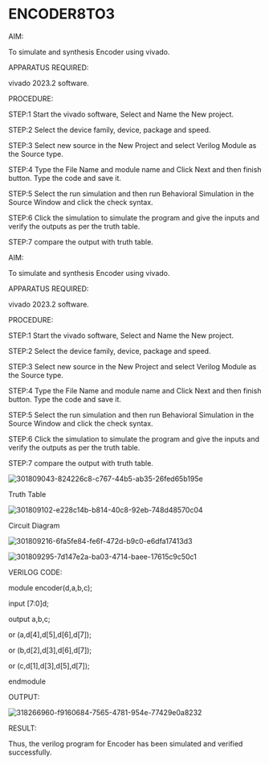 # ENCODER8TO3

AIM:

To simulate and synthesis Encoder using vivado.

APPARATUS REQUIRED:

vivado 2023.2 software.

PROCEDURE:

STEP:1 Start the vivado software, Select and Name the New project.

STEP:2 Select the device family, device, package and speed.

STEP:3 Select new source in the New Project and select Verilog Module as the Source type.

STEP:4 Type the File Name and module name and Click Next and then finish button. Type the code and save it.

STEP:5 Select the run simulation and then run Behavioral Simulation in the Source Window and click the check syntax.

STEP:6 Click the simulation to simulate the program and give the inputs and verify the outputs as per the truth table.

STEP:7 compare the output with truth table.

AIM:

To simulate and synthesis Encoder using vivado.

APPARATUS REQUIRED:

vivado 2023.2 software.

PROCEDURE:

STEP:1 Start the vivado software, Select and Name the New project.

STEP:2 Select the device family, device, package and speed.

STEP:3 Select new source in the New Project and select Verilog Module as the Source type.

STEP:4 Type the File Name and module name and Click Next and then finish button. Type the code and save it.

STEP:5 Select the run simulation and then run Behavioral Simulation in the Source Window and click the check syntax.

STEP:6 Click the simulation to simulate the program and give the inputs and verify the outputs as per the truth table.

STEP:7 compare the output with truth table.

![301809043-824226c8-c767-44b5-ab35-26fed65b195e](https://github.com/pullurur/ENCODER8TO3/assets/161436550/9b5f641a-ceae-4ff2-9138-904933cc9bc2)

Truth Table

![301809102-e228c14b-b814-40c8-92eb-748d48570c04](https://github.com/pullurur/ENCODER8TO3/assets/161436550/085ecf63-bf18-435e-865c-461d6af4f780)


Circuit Diagram

![301809216-6fa5fe84-fe6f-472d-b9c0-e6dfa17413d3](https://github.com/pullurur/ENCODER8TO3/assets/161436550/7e0edad9-cf26-4f64-86a5-c95ba8fd5b3e)

![301809295-7d147e2a-ba03-4714-baee-17615c9c50c1](https://github.com/pullurur/ENCODER8TO3/assets/161436550/215eedde-17bc-4f86-bcc2-bed674afe2a2)



VERILOG CODE:

module encoder(d,a,b,c);

input [7:0]d;

output a,b,c;

or (a,d[4],d[5],d[6],d[7]);

or (b,d[2],d[3],d[6],d[7]);

or (c,d[1],d[3],d[5],d[7]);

endmodule

OUTPUT:

![318266960-f9160684-7565-4781-954e-77429e0a8232](https://github.com/pullurur/ENCODER8TO3/assets/161436550/4109925b-a5c6-4fa2-b01a-381906e6aa51)


RESULT:

Thus, the verilog program for Encoder has been simulated and verified successfully.

